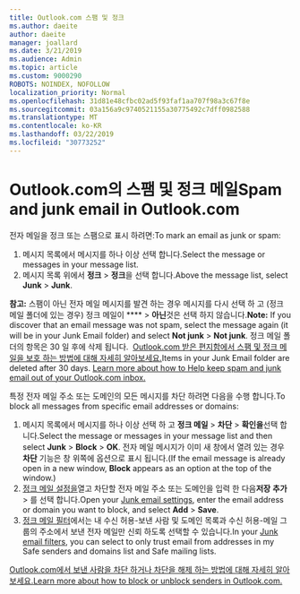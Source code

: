 ```yaml
---
title: Outlook.com 스팸 및 정크
ms.author: daeite
author: daeite
manager: joallard
ms.date: 3/21/2019
ms.audience: Admin
ms.topic: article
ms.custom: 9000290
ROBOTS: NOINDEX, NOFOLLOW
localization_priority: Normal
ms.openlocfilehash: 31d81e48cfbc02ad5f93faf1aa707f98a3c67f8e
ms.sourcegitcommit: 03a156a9c9740521155a30775492c7dff0982588
ms.translationtype: MT
ms.contentlocale: ko-KR
ms.lasthandoff: 03/22/2019
ms.locfileid: "30773252"
---
```

# <a name="spam-and-junk-email-in-outlookcom"></a><span data-ttu-id="26339-102">Outlook.com의 스팸 및 정크 메일</span><span class="sxs-lookup"><span data-stu-id="26339-102">Spam and junk email in Outlook.com</span></span>

<span data-ttu-id="26339-103">전자 메일을 정크 또는 스팸으로 표시 하려면:</span><span class="sxs-lookup"><span data-stu-id="26339-103">To mark an email as junk or spam:</span></span>

1. <span data-ttu-id="26339-104">메시지 목록에서 메시지를 하나 이상 선택 합니다.</span><span class="sxs-lookup"><span data-stu-id="26339-104">Select the message or messages in your message list.</span></span>
1. <span data-ttu-id="26339-105">메시지 목록 위에서 **정크** > **정크**을 선택 합니다.</span><span class="sxs-lookup"><span data-stu-id="26339-105">Above the message list, select **Junk** > **Junk**.</span></span>

<span data-ttu-id="26339-106">**참고:** 스팸이 아닌 전자 메일 메시지를 발견 하는 경우 메시지를 다시 선택 하 고 (정크 메일 폴더에 있는 경우) 정크 메일이 \*\*\*\* > **아닌**것은 선택 하지 않습니다.</span><span class="sxs-lookup"><span data-stu-id="26339-106">**Note:** If you discover that an email message was not spam, select the message again (it will be in your Junk Email folder) and select **Not junk** > **Not junk**.</span></span> <span data-ttu-id="26339-107">정크 메일 폴더의 항목은 30 일 후에 삭제 됩니다.  [Outlook.com 받은 편지함에서 스팸 및 정크 메일을 보호 하는 방법에 대해 자세히 알아보세요.](https://support.office.com/article/a3ece97b-82f8-4a5e-9ac3-e92fa6427ae4)</span><span class="sxs-lookup"><span data-stu-id="26339-107">Items in your Junk Email folder are deleted after 30 days. [Learn more about how to Help keep spam and junk email out of your Outlook.com inbox.](https://support.office.com/article/a3ece97b-82f8-4a5e-9ac3-e92fa6427ae4)</span></span>

<span data-ttu-id="26339-108">특정 전자 메일 주소 또는 도메인의 모든 메시지를 차단 하려면 다음을 수행 합니다.</span><span class="sxs-lookup"><span data-stu-id="26339-108">To block all messages from specific email addresses or domains:</span></span>

1. <span data-ttu-id="26339-109">메시지 목록에서 메시지를 하나 이상 선택 하 고 **정크 메일** > **차단** > **확인을**선택 합니다.</span><span class="sxs-lookup"><span data-stu-id="26339-109">Select the message or messages in your message list and then select **Junk** > **Block** > **OK**.</span></span> <span data-ttu-id="26339-110">전자 메일 메시지가 이미 새 창에서 열려 있는 경우 **차단** 기능은 창 위쪽에 옵션으로 표시 됩니다.</span><span class="sxs-lookup"><span data-stu-id="26339-110">(If the email message is already open in a new window, **Block** appears as an option at the top of the window.)</span></span>
1. <span data-ttu-id="26339-111">[정크 메일 설정을](https://outlook.live.com/mail/options/mail/junkEmail/blockedSendersAndDomainsV2)열고 차단할 전자 메일 주소 또는 도메인을 입력 한 다음**저장** **추가** > 를 선택 합니다.</span><span class="sxs-lookup"><span data-stu-id="26339-111">Open your [Junk email settings](https://outlook.live.com/mail/options/mail/junkEmail/blockedSendersAndDomainsV2), enter the email address or domain you want to block, and select **Add** > **Save**.</span></span>
1. <span data-ttu-id="26339-112">[정크 메일 필터](https://outlook.live.com/mail/options/mail/junkEmail/filtersOption)에서는 내 수신 허용-보낸 사람 및 도메인 목록과 수신 허용-메일 그룹의 주소에서 보낸 전자 메일만 신뢰 하도록 선택할 수 있습니다.</span><span class="sxs-lookup"><span data-stu-id="26339-112">In your [Junk email filters](https://outlook.live.com/mail/options/mail/junkEmail/filtersOption), you can select to only trust email from addresses in my Safe senders and domains list and Safe mailing lists.</span></span>

[<span data-ttu-id="26339-113">Outlook.com에서 보낸 사람을 차단 하거나 차단을 해제 하는 방법에 대해 자세히 알아보세요.</span><span class="sxs-lookup"><span data-stu-id="26339-113">Learn more about how to block or unblock senders in Outlook.com.</span></span>](https://support.office.com/article/afba1c94-77bb-4f50-8b85-057cf52f4d5e)